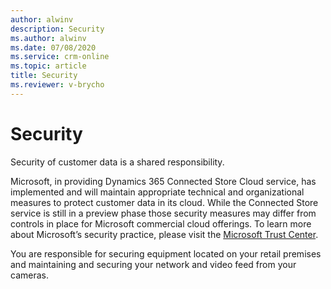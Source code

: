 ```yaml
---
author: alwinv
description: Security
ms.author: alwinv
ms.date: 07/08/2020
ms.service: crm-online
ms.topic: article
title: Security
ms.reviewer: v-brycho
---
```


# Security

Security of customer data is a shared responsibility. 

Microsoft, in providing Dynamics 365 Connected Store Cloud service, has implemented and will maintain appropriate technical and organizational measures to protect customer data in its cloud. While the Connected Store service is still in a preview phase those security measures may differ from controls in place for Microsoft commercial cloud offerings.  To learn more about Microsoft’s security practice, please visit the [Microsoft Trust Center](https://www.microsoft.com/en-us/trust-center). 

You are responsible for securing equipment located on your retail premises and maintaining and securing your network and video feed from your cameras. 
